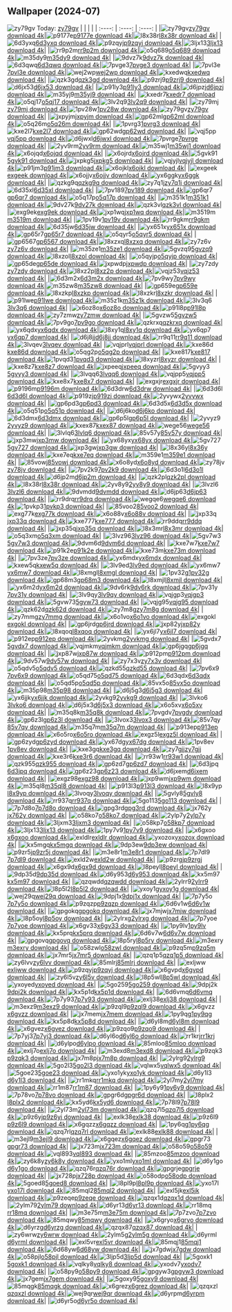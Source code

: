 ## Wallpaper (2024-07)
![zy79gv](https://w.wallhaven.cc/full/zy/wallhaven-zy79gv.jpg) Today: [zy79gv](https://th.wallhaven.cc/small/zy/zy79gv.jpg)
|      |      |      |
| :----: | :----: | :----: |
|![zy79gv](https://th.wallhaven.cc/small/zy/zy79gv.jpg)[zy79gv download 4k](https://wallhaven.cc/w/zy79gv)|![p9177e](https://th.wallhaven.cc/small/p9/p9177e.jpg)[p9177e download 4k](https://wallhaven.cc/w/p9177e)|![l8x38r](https://th.wallhaven.cc/small/l8/l8x38r.jpg)[l8x38r download 4k](https://wallhaven.cc/w/l8x38r)|
|![6d3yxq](https://th.wallhaven.cc/small/6d/6d3yxq.jpg)[6d3yxq download 4k](https://wallhaven.cc/w/6d3yxq)|![p9zqyj](https://th.wallhaven.cc/small/p9/p9zqyj.jpg)[p9zqyj download 4k](https://wallhaven.cc/w/p9zqyj)|![3ljx13](https://th.wallhaven.cc/small/3l/3ljx13.jpg)[3ljx13 download 4k](https://wallhaven.cc/w/3ljx13)|
|![rr9p2m](https://th.wallhaven.cc/small/rr/rr9p2m.jpg)[rr9p2m download 4k](https://wallhaven.cc/w/rr9p2m)|![o5q689](https://th.wallhaven.cc/small/o5/o5q689.jpg)[o5q689 download 4k](https://wallhaven.cc/w/o5q689)|![m35dy9](https://th.wallhaven.cc/small/m3/m35dy9.jpg)[m35dy9 download 4k](https://wallhaven.cc/w/m35dy9)|
|![9dvz7k](https://th.wallhaven.cc/small/9d/9dvz7k.jpg)[9dvz7k download 4k](https://wallhaven.cc/w/9dvz7k)|![6d3qwq](https://th.wallhaven.cc/small/6d/6d3qwq.jpg)[6d3qwq download 4k](https://wallhaven.cc/w/6d3qwq)|![7pvge3](https://th.wallhaven.cc/small/7p/7pvge3.jpg)[7pvge3 download 4k](https://wallhaven.cc/w/7pvge3)|
|![7pvl3e](https://th.wallhaven.cc/small/7p/7pvl3e.jpg)[7pvl3e download 4k](https://wallhaven.cc/w/7pvl3e)|![wej2wp](https://th.wallhaven.cc/small/we/wej2wp.jpg)[wej2wp download 4k](https://wallhaven.cc/w/wej2wp)|![kxedwq](https://th.wallhaven.cc/small/kx/kxedwq.jpg)[kxedwq download 4k](https://wallhaven.cc/w/kxedwq)|
|![qzk3gd](https://th.wallhaven.cc/small/qz/qzk3gd.jpg)[qzk3gd download 4k](https://wallhaven.cc/w/qzk3gd)|![p9zrj9](https://th.wallhaven.cc/small/p9/p9zrj9.jpg)[p9zrj9 download 4k](https://wallhaven.cc/w/p9zrj9)|![d6jx53](https://th.wallhaven.cc/small/d6/d6jx53.jpg)[d6jx53 download 4k](https://wallhaven.cc/w/d6jx53)|
|![p91ly3](https://th.wallhaven.cc/small/p9/p91ly3.jpg)[p91ly3 download 4k](https://wallhaven.cc/w/p91ly3)|![d6jpzj](https://th.wallhaven.cc/small/d6/d6jpzj.jpg)[d6jpzj download 4k](https://wallhaven.cc/w/d6jpzj)|![m35yj9](https://th.wallhaven.cc/small/m3/m35yj9.jpg)[m35yj9 download 4k](https://wallhaven.cc/w/m35yj9)|
|![kxedr7](https://th.wallhaven.cc/small/kx/kxedr7.jpg)[kxedr7 download 4k](https://wallhaven.cc/w/kxedr7)|![o5qj17](https://th.wallhaven.cc/small/o5/o5qj17.jpg)[o5qj17 download 4k](https://wallhaven.cc/w/o5qj17)|![3lv2q9](https://th.wallhaven.cc/small/3l/3lv2q9.jpg)[3lv2q9 download 4k](https://wallhaven.cc/w/3lv2q9)|
|![zy79mj](https://th.wallhaven.cc/small/zy/zy79mj.jpg)[zy79mj download 4k](https://wallhaven.cc/w/zy79mj)|![1pv28w](https://th.wallhaven.cc/small/1p/1pv28w.jpg)[1pv28w download 4k](https://wallhaven.cc/w/1pv28w)|![zy79gv](https://th.wallhaven.cc/small/zy/zy79gv.jpg)[zy79gv download 4k](https://wallhaven.cc/w/zy79gv)|
|![jxpyjm](https://th.wallhaven.cc/small/jx/jxpyjm.jpg)[jxpyjm download 4k](https://wallhaven.cc/w/jxpyjm)|![gp62ml](https://th.wallhaven.cc/small/gp/gp62ml.jpg)[gp62ml download 4k](https://wallhaven.cc/w/gp62ml)|![o5q26m](https://th.wallhaven.cc/small/o5/o5q26m.jpg)[o5q26m download 4k](https://wallhaven.cc/w/o5q26m)|
|![1pvrg3](https://th.wallhaven.cc/small/1p/1pvrg3.jpg)[1pvrg3 download 4k](https://wallhaven.cc/w/1pvrg3)|![kxe2l7](https://th.wallhaven.cc/small/kx/kxe2l7.jpg)[kxe2l7 download 4k](https://wallhaven.cc/w/kxe2l7)|![gp62wd](https://th.wallhaven.cc/small/gp/gp62wd.jpg)[gp62wd download 4k](https://wallhaven.cc/w/gp62wd)|
|![vqj5pp](https://th.wallhaven.cc/small/vq/vqj5pp.jpg)[vqj5pp download 4k](https://wallhaven.cc/w/vqj5pp)|![d6jwxl](https://th.wallhaven.cc/small/d6/d6jwxl.jpg)[d6jwxl download 4k](https://wallhaven.cc/w/d6jwxl)|![7pvrge](https://th.wallhaven.cc/small/7p/7pvrge.jpg)[7pvrge download 4k](https://wallhaven.cc/w/7pvrge)|
|![2yv9rm](https://th.wallhaven.cc/small/2y/2yv9rm.jpg)[2yv9rm download 4k](https://wallhaven.cc/w/2yv9rm)|![m35wj1](https://th.wallhaven.cc/small/m3/m35wj1.jpg)[m35wj1 download 4k](https://wallhaven.cc/w/m35wj1)|![x6ojqd](https://th.wallhaven.cc/small/x6/x6ojqd.jpg)[x6ojqd download 4k](https://wallhaven.cc/w/x6ojqd)|
|![x6ojrd](https://th.wallhaven.cc/small/x6/x6ojrd.jpg)[x6ojrd download 4k](https://wallhaven.cc/w/x6ojrd)|![5gvk91](https://th.wallhaven.cc/small/5g/5gvk91.jpg)[5gvk91 download 4k](https://wallhaven.cc/w/5gvk91)|![jxpkg5](https://th.wallhaven.cc/small/jx/jxpkg5.jpg)[jxpkg5 download 4k](https://wallhaven.cc/w/jxpkg5)|
|![vqjyjl](https://th.wallhaven.cc/small/vq/vqjyjl.jpg)[vqjyjl download 4k](https://wallhaven.cc/w/vqjyjl)|![p91jm3](https://th.wallhaven.cc/small/p9/p91jm3.jpg)[p91jm3 download 4k](https://wallhaven.cc/w/p91jm3)|![x6ojkl](https://th.wallhaven.cc/small/x6/x6ojkl.jpg)[x6ojkl download 4k](https://wallhaven.cc/w/x6ojkl)|
|![exgeek](https://th.wallhaven.cc/small/ex/exgeek.jpg)[exgeek download 4k](https://wallhaven.cc/w/exgeek)|![x6ojjv](https://th.wallhaven.cc/small/x6/x6ojjv.jpg)[x6ojjv download 4k](https://wallhaven.cc/w/x6ojjv)|![yx6ggk](https://th.wallhaven.cc/small/yx/yx6ggk.jpg)[yx6ggk download 4k](https://wallhaven.cc/w/yx6ggk)|
|![qzkg9q](https://th.wallhaven.cc/small/qz/qzkg9q.jpg)[qzkg9q download 4k](https://wallhaven.cc/w/qzkg9q)|![zy7q1j](https://th.wallhaven.cc/small/zy/zy7q1j.jpg)[zy7q1j download 4k](https://wallhaven.cc/w/zy7q1j)|![6d35xl](https://th.wallhaven.cc/small/6d/6d35xl.jpg)[6d35xl download 4k](https://wallhaven.cc/w/6d35xl)|
|![7pv189](https://th.wallhaven.cc/small/7p/7pv189.jpg)[7pv189 download 4k](https://wallhaven.cc/w/7pv189)|![gp6qr7](https://th.wallhaven.cc/small/gp/gp6qr7.jpg)[gp6qr7 download 4k](https://wallhaven.cc/w/gp6qr7)|![o5q17p](https://th.wallhaven.cc/small/o5/o5q17p.jpg)[o5q17p download 4k](https://wallhaven.cc/w/o5q17p)|
|![m351k1](https://th.wallhaven.cc/small/m3/m351k1.jpg)[m351k1 download 4k](https://wallhaven.cc/w/m351k1)|![9dv27k](https://th.wallhaven.cc/small/9d/9dv27k.jpg)[9dv27k download 4k](https://wallhaven.cc/w/9dv27k)|![qzk3vl](https://th.wallhaven.cc/small/qz/qzk3vl.jpg)[qzk3vl download 4k](https://wallhaven.cc/w/qzk3vl)|
|![exg9ek](https://th.wallhaven.cc/small/ex/exg9ek.jpg)[exg9ek download 4k](https://wallhaven.cc/w/exg9ek)|![jxp1wq](https://th.wallhaven.cc/small/jx/jxp1wq.jpg)[jxp1wq download 4k](https://wallhaven.cc/w/jxp1wq)|![m3519m](https://th.wallhaven.cc/small/m3/m3519m.jpg)[m3519m download 4k](https://wallhaven.cc/w/m3519m)|
|![1pv19v](https://th.wallhaven.cc/small/1p/1pv19v.jpg)[1pv19v download 4k](https://wallhaven.cc/w/1pv19v)|![rr9gkm](https://th.wallhaven.cc/small/rr/rr9gkm.jpg)[rr9gkm download 4k](https://wallhaven.cc/w/rr9gkm)|![6d35jw](https://th.wallhaven.cc/small/6d/6d35jw.jpg)[6d35jw download 4k](https://wallhaven.cc/w/6d35jw)|
|![yx651x](https://th.wallhaven.cc/small/yx/yx651x.jpg)[yx651x download 4k](https://wallhaven.cc/w/yx651x)|![gp65r7](https://th.wallhaven.cc/small/gp/gp65r7.jpg)[gp65r7 download 4k](https://wallhaven.cc/w/gp65r7)|![o5qyr5](https://th.wallhaven.cc/small/o5/o5qyr5.jpg)[o5qyr5 download 4k](https://wallhaven.cc/w/o5qyr5)|
|![gp6567](https://th.wallhaven.cc/small/gp/gp6567.jpg)[gp6567 download 4k](https://wallhaven.cc/w/gp6567)|![l8xzxq](https://th.wallhaven.cc/small/l8/l8xzxq.jpg)[l8xzxq download 4k](https://wallhaven.cc/w/l8xzxq)|![zy7z6v](https://th.wallhaven.cc/small/zy/zy7z6v.jpg)[zy7z6v download 4k](https://wallhaven.cc/w/zy7z6v)|
|![m35ze1](https://th.wallhaven.cc/small/m3/m35ze1.jpg)[m35ze1 download 4k](https://wallhaven.cc/w/m35ze1)|![5gvzq9](https://th.wallhaven.cc/small/5g/5gvzq9.jpg)[5gvzq9 download 4k](https://wallhaven.cc/w/5gvzq9)|![l8xzol](https://th.wallhaven.cc/small/l8/l8xzol.jpg)[l8xzol download 4k](https://wallhaven.cc/w/l8xzol)|
|![o5qyjp](https://th.wallhaven.cc/small/o5/o5qyjp.jpg)[o5qyjp download 4k](https://wallhaven.cc/w/o5qyjp)|![gp65de](https://th.wallhaven.cc/small/gp/gp65de.jpg)[gp65de download 4k](https://wallhaven.cc/w/gp65de)|![jxpwdp](https://th.wallhaven.cc/small/jx/jxpwdp.jpg)[jxpwdp download 4k](https://wallhaven.cc/w/jxpwdp)|
|![zy7zdy](https://th.wallhaven.cc/small/zy/zy7zdy.jpg)[zy7zdy download 4k](https://wallhaven.cc/w/zy7zdy)|![l8xz2p](https://th.wallhaven.cc/small/l8/l8xz2p.jpg)[l8xz2p download 4k](https://wallhaven.cc/w/l8xz2p)|![vqjz53](https://th.wallhaven.cc/small/vq/vqjz53.jpg)[vqjz53 download 4k](https://wallhaven.cc/w/vqjz53)|
|![6d3m2x](https://th.wallhaven.cc/small/6d/6d3m2x.jpg)[6d3m2x download 4k](https://wallhaven.cc/w/6d3m2x)|![7pv9wy](https://th.wallhaven.cc/small/7p/7pv9wy.jpg)[7pv9wy download 4k](https://wallhaven.cc/w/7pv9wy)|![m35zw8](https://th.wallhaven.cc/small/m3/m35zw8.jpg)[m35zw8 download 4k](https://wallhaven.cc/w/m35zw8)|
|![gp659e](https://th.wallhaven.cc/small/gp/gp659e.jpg)[gp659e download 4k](https://wallhaven.cc/w/gp659e)|![l8xzkp](https://th.wallhaven.cc/small/l8/l8xzkp.jpg)[l8xzkp download 4k](https://wallhaven.cc/w/l8xzkp)|![l8xzkr](https://th.wallhaven.cc/small/l8/l8xzkr.jpg)[l8xzkr download 4k](https://wallhaven.cc/w/l8xzkr)|
|![p91lwe](https://th.wallhaven.cc/small/p9/p91lwe.jpg)[p91lwe download 4k](https://wallhaven.cc/w/p91lwe)|![m35z1k](https://th.wallhaven.cc/small/m3/m35z1k.jpg)[m35z1k download 4k](https://wallhaven.cc/w/m35z1k)|![3lv3q6](https://th.wallhaven.cc/small/3l/3lv3q6.jpg)[3lv3q6 download 4k](https://wallhaven.cc/w/3lv3q6)|
|![x6oz8o](https://th.wallhaven.cc/small/x6/x6oz8o.jpg)[x6oz8o download 4k](https://wallhaven.cc/w/x6oz8o)|![p91l8p](https://th.wallhaven.cc/small/p9/p91l8p.jpg)[p91l8p download 4k](https://wallhaven.cc/w/p91l8p)|![zy7zmw](https://th.wallhaven.cc/small/zy/zy7zmw.jpg)[zy7zmw download 4k](https://wallhaven.cc/w/zy7zmw)|
|![5gvzw5](https://th.wallhaven.cc/small/5g/5gvzw5.jpg)[5gvzw5 download 4k](https://wallhaven.cc/w/5gvzw5)|![7pv9go](https://th.wallhaven.cc/small/7p/7pv9go.jpg)[7pv9go download 4k](https://wallhaven.cc/w/7pv9go)|![qzkrxq](https://th.wallhaven.cc/small/qz/qzkrxq.jpg)[qzkrxq download 4k](https://wallhaven.cc/w/qzkrxq)|
|![yx6qdx](https://th.wallhaven.cc/small/yx/yx6qdx.jpg)[yx6qdx download 4k](https://wallhaven.cc/w/yx6qdx)|![l8xy1q](https://th.wallhaven.cc/small/l8/l8xy1q.jpg)[l8xy1q download 4k](https://wallhaven.cc/w/l8xy1q)|![yx6qp7](https://th.wallhaven.cc/small/yx/yx6qp7.jpg)[yx6qp7 download 4k](https://wallhaven.cc/w/yx6qp7)|
|![d6j8jj](https://th.wallhaven.cc/small/d6/d6j8jj.jpg)[d6j8jj download 4k](https://wallhaven.cc/w/d6j8jj)|![rr9q11](https://th.wallhaven.cc/small/rr/rr9q11.jpg)[rr9q11 download 4k](https://wallhaven.cc/w/rr9q11)|![3lvqev](https://th.wallhaven.cc/small/3l/3lvqev.jpg)[3lvqev download 4k](https://wallhaven.cc/w/3lvqev)|
|![vqjprl](https://th.wallhaven.cc/small/vq/vqjprl.jpg)[vqjprl download 4k](https://wallhaven.cc/w/vqjprl)|![kxe86d](https://th.wallhaven.cc/small/kx/kxe86d.jpg)[kxe86d download 4k](https://wallhaven.cc/w/kxe86d)|![o5qg2p](https://th.wallhaven.cc/small/o5/o5qg2p.jpg)[o5qg2p download 4k](https://wallhaven.cc/w/o5qg2p)|
|![kxe817](https://th.wallhaven.cc/small/kx/kxe817.jpg)[kxe817 download 4k](https://wallhaven.cc/w/kxe817)|![1pvqd3](https://th.wallhaven.cc/small/1p/1pvqd3.jpg)[1pvqd3 download 4k](https://wallhaven.cc/w/1pvqd3)|![l8xyzr](https://th.wallhaven.cc/small/l8/l8xyzr.jpg)[l8xyzr download 4k](https://wallhaven.cc/w/l8xyzr)|
|![kxe8z7](https://th.wallhaven.cc/small/kx/kxe8z7.jpg)[kxe8z7 download 4k](https://wallhaven.cc/w/kxe8z7)|![jxpeeq](https://th.wallhaven.cc/small/jx/jxpeeq.jpg)[jxpeeq download 4k](https://wallhaven.cc/w/jxpeeq)|![5gvyy3](https://th.wallhaven.cc/small/5g/5gvyy3.jpg)[5gvyy3 download 4k](https://wallhaven.cc/w/5gvyy3)|
|![3lvqq6](https://th.wallhaven.cc/small/3l/3lvqq6.jpg)[3lvqq6 download 4k](https://wallhaven.cc/w/3lvqq6)|![vqjpp5](https://th.wallhaven.cc/small/vq/vqjpp5.jpg)[vqjpp5 download 4k](https://wallhaven.cc/w/vqjpp5)|![kxe8x7](https://th.wallhaven.cc/small/kx/kxe8x7.jpg)[kxe8x7 download 4k](https://wallhaven.cc/w/kxe8x7)|
|![exgxjr](https://th.wallhaven.cc/small/ex/exgxjr.jpg)[exgxjr download 4k](https://wallhaven.cc/w/exgxjr)|![p9196m](https://th.wallhaven.cc/small/p9/p9196m.jpg)[p9196m download 4k](https://wallhaven.cc/w/p9196m)|![6d3drw](https://th.wallhaven.cc/small/6d/6d3drw.jpg)[6d3drw download 4k](https://wallhaven.cc/w/6d3drw)|
|![6d3d6l](https://th.wallhaven.cc/small/6d/6d3d6l.jpg)[6d3d6l download 4k](https://wallhaven.cc/w/6d3d6l)|![p919zj](https://th.wallhaven.cc/small/p9/p919zj.jpg)[p919zj download 4k](https://wallhaven.cc/w/p919zj)|![2yvywx](https://th.wallhaven.cc/small/2y/2yvywx.jpg)[2yvywx download 4k](https://wallhaven.cc/w/2yvywx)|
|![gp6pd3](https://th.wallhaven.cc/small/gp/gp6pd3.jpg)[gp6pd3 download 4k](https://wallhaven.cc/w/gp6pd3)|![6d3d5x](https://th.wallhaven.cc/small/6d/6d3d5x.jpg)[6d3d5x download 4k](https://wallhaven.cc/w/6d3d5x)|![o5q51p](https://th.wallhaven.cc/small/o5/o5q51p.jpg)[o5q51p download 4k](https://wallhaven.cc/w/o5q51p)|
|![d6j6ko](https://th.wallhaven.cc/small/d6/d6j6ko.jpg)[d6j6ko download 4k](https://wallhaven.cc/w/d6j6ko)|![6d3dmx](https://th.wallhaven.cc/small/6d/6d3dmx.jpg)[6d3dmx download 4k](https://wallhaven.cc/w/6d3dmx)|![gp6p5l](https://th.wallhaven.cc/small/gp/gp6p5l.jpg)[gp6p5l download 4k](https://wallhaven.cc/w/gp6p5l)|
|![2yvyz9](https://th.wallhaven.cc/small/2y/2yvyz9.jpg)[2yvyz9 download 4k](https://wallhaven.cc/w/2yvyz9)|![kxex87](https://th.wallhaven.cc/small/kx/kxex87.jpg)[kxex87 download 4k](https://wallhaven.cc/w/kxex87)|![wege56](https://th.wallhaven.cc/small/we/wege56.jpg)[wege56 download 4k](https://wallhaven.cc/w/wege56)|
|![3lvlq6](https://th.wallhaven.cc/small/3l/3lvlq6.jpg)[3lvlq6 download 4k](https://wallhaven.cc/w/3lvlq6)|![85v57y](https://th.wallhaven.cc/small/85/85v57y.jpg)[85v57y download 4k](https://wallhaven.cc/w/85v57y)|![jxp3mw](https://th.wallhaven.cc/small/jx/jxp3mw.jpg)[jxp3mw download 4k](https://wallhaven.cc/w/jxp3mw)|
|![yx68yx](https://th.wallhaven.cc/small/yx/yx68yx.jpg)[yx68yx download 4k](https://wallhaven.cc/w/yx68yx)|![5gv727](https://th.wallhaven.cc/small/5g/5gv727.jpg)[5gv727 download 4k](https://wallhaven.cc/w/5gv727)|![jxp3gw](https://th.wallhaven.cc/small/jx/jxp3gw.jpg)[jxp3gw download 4k](https://wallhaven.cc/w/jxp3gw)|
|![l8x36y](https://th.wallhaven.cc/small/l8/l8x36y.jpg)[l8x36y download 4k](https://wallhaven.cc/w/l8x36y)|![kxe7eq](https://th.wallhaven.cc/small/kx/kxe7eq.jpg)[kxe7eq download 4k](https://wallhaven.cc/w/kxe7eq)|![m359e1](https://th.wallhaven.cc/small/m3/m359e1.jpg)[m359e1 download 4k](https://wallhaven.cc/w/m359e1)|
|![85vowj](https://th.wallhaven.cc/small/85/85vowj.jpg)[85vowj download 4k](https://wallhaven.cc/w/85vowj)|![x6o8yd](https://th.wallhaven.cc/small/x6/x6o8yd.jpg)[x6o8yd download 4k](https://wallhaven.cc/w/x6o8yd)|![zy78jv](https://th.wallhaven.cc/small/zy/zy78jv.jpg)[zy78jv download 4k](https://wallhaven.cc/w/zy78jv)|
|![7pv2k9](https://th.wallhaven.cc/small/7p/7pv2k9.jpg)[7pv2k9 download 4k](https://wallhaven.cc/w/7pv2k9)|![6d3o1l](https://th.wallhaven.cc/small/6d/6d3o1l.jpg)[6d3o1l download 4k](https://wallhaven.cc/w/6d3o1l)|![d6jp2m](https://th.wallhaven.cc/small/d6/d6jp2m.jpg)[d6jp2m download 4k](https://wallhaven.cc/w/d6jp2m)|
|![qzk2pl](https://th.wallhaven.cc/small/qz/qzk2pl.jpg)[qzk2pl download 4k](https://wallhaven.cc/w/qzk2pl)|![l8x38r](https://th.wallhaven.cc/small/l8/l8x38r.jpg)[l8x38r download 4k](https://wallhaven.cc/w/l8x38r)|![2yv8y9](https://th.wallhaven.cc/small/2y/2yv8y9.jpg)[2yv8y9 download 4k](https://wallhaven.cc/w/2yv8y9)|
|![3lvzl6](https://th.wallhaven.cc/small/3l/3lvzl6.jpg)[3lvzl6 download 4k](https://wallhaven.cc/w/3lvzl6)|![9dvmdd](https://th.wallhaven.cc/small/9d/9dvmdd.jpg)[9dvmdd download 4k](https://wallhaven.cc/w/9dvmdd)|![d6jp63](https://th.wallhaven.cc/small/d6/d6jp63.jpg)[d6jp63 download 4k](https://wallhaven.cc/w/d6jp63)|
|![rr9drq](https://th.wallhaven.cc/small/rr/rr9drq.jpg)[rr9drq download 4k](https://wallhaven.cc/w/rr9drq)|![wegqe6](https://th.wallhaven.cc/small/we/wegqe6.jpg)[wegqe6 download 4k](https://wallhaven.cc/w/wegqe6)|![1pvkp3](https://th.wallhaven.cc/small/1p/1pvkp3.jpg)[1pvkp3 download 4k](https://wallhaven.cc/w/1pvkp3)|
|![85voo2](https://th.wallhaven.cc/small/85/85voo2.jpg)[85voo2 download 4k](https://wallhaven.cc/w/85voo2)|![exg77k](https://th.wallhaven.cc/small/ex/exg77k.jpg)[exg77k download 4k](https://wallhaven.cc/w/exg77k)|![x6o88v](https://th.wallhaven.cc/small/x6/x6o88v.jpg)[x6o88v download 4k](https://wallhaven.cc/w/x6o88v)|
|![jxp33q](https://th.wallhaven.cc/small/jx/jxp33q.jpg)[jxp33q download 4k](https://wallhaven.cc/w/jxp33q)|![kxe777](https://th.wallhaven.cc/small/kx/kxe777.jpg)[kxe777 download 4k](https://wallhaven.cc/w/kxe777)|![rr9ddq](https://th.wallhaven.cc/small/rr/rr9ddq.jpg)[rr9ddq download 4k](https://wallhaven.cc/w/rr9ddq)|
|![jxp35q](https://th.wallhaven.cc/small/jx/jxp35q.jpg)[jxp35q download 4k](https://wallhaven.cc/w/jxp35q)|![l8x3mr](https://th.wallhaven.cc/small/l8/l8x3mr.jpg)[l8x3mr download 4k](https://wallhaven.cc/w/l8x3mr)|![o5q3xm](https://th.wallhaven.cc/small/o5/o5q3xm.jpg)[o5q3xm download 4k](https://wallhaven.cc/w/o5q3xm)|
|![3lvz96](https://th.wallhaven.cc/small/3l/3lvz96.jpg)[3lvz96 download 4k](https://wallhaven.cc/w/3lvz96)|![5gv7w3](https://th.wallhaven.cc/small/5g/5gv7w3.jpg)[5gv7w3 download 4k](https://wallhaven.cc/w/5gv7w3)|![9dvm6d](https://th.wallhaven.cc/small/9d/9dvm6d.jpg)[9dvm6d download 4k](https://wallhaven.cc/w/9dvm6d)|
|![kxe7w7](https://th.wallhaven.cc/small/kx/kxe7w7.jpg)[kxe7w7 download 4k](https://wallhaven.cc/w/kxe7w7)|![p91k2e](https://th.wallhaven.cc/small/p9/p91k2e.jpg)[p91k2e download 4k](https://wallhaven.cc/w/p91k2e)|![kxe73m](https://th.wallhaven.cc/small/kx/kxe73m.jpg)[kxe73m download 4k](https://wallhaven.cc/w/kxe73m)|
|![7pv3ze](https://th.wallhaven.cc/small/7p/7pv3ze.jpg)[7pv3ze download 4k](https://wallhaven.cc/w/7pv3ze)|![yx6mdx](https://th.wallhaven.cc/small/yx/yx6mdx.jpg)[yx6mdx download 4k](https://wallhaven.cc/w/yx6mdx)|![kxew5q](https://th.wallhaven.cc/small/kx/kxew5q.jpg)[kxew5q download 4k](https://wallhaven.cc/w/kxew5q)|
|![3lv9ed](https://th.wallhaven.cc/small/3l/3lv9ed.jpg)[3lv9ed download 4k](https://wallhaven.cc/w/3lv9ed)|![yx6mw7](https://th.wallhaven.cc/small/yx/yx6mw7.jpg)[yx6mw7 download 4k](https://wallhaven.cc/w/yx6mw7)|![l8xmgl](https://th.wallhaven.cc/small/l8/l8xmgl.jpg)[l8xmgl download 4k](https://wallhaven.cc/w/l8xmgl)|
|![1pv32g](https://th.wallhaven.cc/small/1p/1pv32g.jpg)[1pv32g download 4k](https://wallhaven.cc/w/1pv32g)|![gp68m3](https://th.wallhaven.cc/small/gp/gp68m3.jpg)[gp68m3 download 4k](https://wallhaven.cc/w/gp68m3)|![l8xmjl](https://th.wallhaven.cc/small/l8/l8xmjl.jpg)[l8xmjl download 4k](https://wallhaven.cc/w/l8xmjl)|
|![yx6m2d](https://th.wallhaven.cc/small/yx/yx6m2d.jpg)[yx6m2d download 4k](https://wallhaven.cc/w/yx6m2d)|![9dv6rk](https://th.wallhaven.cc/small/9d/9dv6rk.jpg)[9dv6rk download 4k](https://wallhaven.cc/w/9dv6rk)|![7pv31y](https://th.wallhaven.cc/small/7p/7pv31y.jpg)[7pv31y download 4k](https://wallhaven.cc/w/7pv31y)|
|![3lv9qy](https://th.wallhaven.cc/small/3l/3lv9qy.jpg)[3lv9qy download 4k](https://wallhaven.cc/w/3lv9qy)|![vqjgp3](https://th.wallhaven.cc/small/vq/vqjgp3.jpg)[vqjgp3 download 4k](https://wallhaven.cc/w/vqjgp3)|![5gvw73](https://th.wallhaven.cc/small/5g/5gvw73.jpg)[5gvw73 download 4k](https://wallhaven.cc/w/5gvw73)|
|![vqjg95](https://th.wallhaven.cc/small/vq/vqjg95.jpg)[vqjg95 download 4k](https://wallhaven.cc/w/vqjg95)|![qzk62d](https://th.wallhaven.cc/small/qz/qzk62d.jpg)[qzk62d download 4k](https://wallhaven.cc/w/qzk62d)|![zy7m8g](https://th.wallhaven.cc/small/zy/zy7m8g.jpg)[zy7m8g download 4k](https://wallhaven.cc/w/zy7m8g)|
|![zy7mmg](https://th.wallhaven.cc/small/zy/zy7mmg.jpg)[zy7mmg download 4k](https://wallhaven.cc/w/zy7mmg)|![x6o1vo](https://th.wallhaven.cc/small/x6/x6o1vo.jpg)[x6o1vo download 4k](https://wallhaven.cc/w/x6o1vo)|![exgokl](https://th.wallhaven.cc/small/ex/exgokl.jpg)[exgokl download 4k](https://wallhaven.cc/w/exgokl)|
|![gp6jrd](https://th.wallhaven.cc/small/gp/gp6jrd.jpg)[gp6jrd download 4k](https://wallhaven.cc/w/gp6jrd)|![jxp82y](https://th.wallhaven.cc/small/jx/jxp82y.jpg)[jxp82y download 4k](https://wallhaven.cc/w/jxp82y)|![l8xqoq](https://th.wallhaven.cc/small/l8/l8xqoq.jpg)[l8xqoq download 4k](https://wallhaven.cc/w/l8xqoq)|
|![yx6jl7](https://th.wallhaven.cc/small/yx/yx6jl7.jpg)[yx6jl7 download 4k](https://wallhaven.cc/w/yx6jl7)|![p912ep](https://th.wallhaven.cc/small/p9/p912ep.jpg)[p912ep download 4k](https://wallhaven.cc/w/p912ep)|![2yvkmg](https://th.wallhaven.cc/small/2y/2yvkmg.jpg)[2yvkmg download 4k](https://wallhaven.cc/w/2yvkmg)|
|![5gvdx7](https://th.wallhaven.cc/small/5g/5gvdx7.jpg)[5gvdx7 download 4k](https://wallhaven.cc/w/5gvdx7)|![vqjmkm](https://th.wallhaven.cc/small/vq/vqjmkm.jpg)[vqjmkm download 4k](https://wallhaven.cc/w/vqjmkm)|![gp6jgq](https://th.wallhaven.cc/small/gp/gp6jgq.jpg)[gp6jgq download 4k](https://wallhaven.cc/w/gp6jgq)|
|![jxp87w](https://th.wallhaven.cc/small/jx/jxp87w.jpg)[jxp87w download 4k](https://wallhaven.cc/w/jxp87w)|![p912pm](https://th.wallhaven.cc/small/p9/p912pm.jpg)[p912pm download 4k](https://wallhaven.cc/w/p912pm)|![9dv57w](https://th.wallhaven.cc/small/9d/9dv57w.jpg)[9dv57w download 4k](https://wallhaven.cc/w/9dv57w)|
|![zy7x3v](https://th.wallhaven.cc/small/zy/zy7x3v.jpg)[zy7x3v download 4k](https://wallhaven.cc/w/zy7x3v)|![o5qdv5](https://th.wallhaven.cc/small/o5/o5qdv5.jpg)[o5qdv5 download 4k](https://wallhaven.cc/w/o5qdv5)|![qzkd55](https://th.wallhaven.cc/small/qz/qzkd55.jpg)[qzkd55 download 4k](https://wallhaven.cc/w/qzkd55)|
|![7pv6x9](https://th.wallhaven.cc/small/7p/7pv6x9.jpg)[7pv6x9 download 4k](https://wallhaven.cc/w/7pv6x9)|![o5qd75](https://th.wallhaven.cc/small/o5/o5qd75.jpg)[o5qd75 download 4k](https://wallhaven.cc/w/o5qd75)|![6d3qdx](https://th.wallhaven.cc/small/6d/6d3qdx.jpg)[6d3qdx download 4k](https://wallhaven.cc/w/6d3qdx)|
|![o5qd5p](https://th.wallhaven.cc/small/o5/o5qd5p.jpg)[o5qd5p download 4k](https://wallhaven.cc/w/o5qd5p)|![85vx5o](https://th.wallhaven.cc/small/85/85vx5o.jpg)[85vx5o download 4k](https://wallhaven.cc/w/85vx5o)|![m35p98](https://th.wallhaven.cc/small/m3/m35p98.jpg)[m35p98 download 4k](https://wallhaven.cc/w/m35p98)|
|![d6j5g3](https://th.wallhaven.cc/small/d6/d6j5g3.jpg)[d6j5g3 download 4k](https://wallhaven.cc/w/d6j5g3)|![yx6jjk](https://th.wallhaven.cc/small/yx/yx6jjk.jpg)[yx6jjk download 4k](https://wallhaven.cc/w/yx6jjk)|![2yvkg9](https://th.wallhaven.cc/small/2y/2yvkg9.jpg)[2yvkg9 download 4k](https://wallhaven.cc/w/2yvkg9)|
|![3lvko6](https://th.wallhaven.cc/small/3l/3lvko6.jpg)[3lvko6 download 4k](https://wallhaven.cc/w/3lvko6)|![d6j5x3](https://th.wallhaven.cc/small/d6/d6j5x3.jpg)[d6j5x3 download 4k](https://wallhaven.cc/w/d6j5x3)|![x6o5xv](https://th.wallhaven.cc/small/x6/x6o5xv.jpg)[x6o5xv download 4k](https://wallhaven.cc/w/x6o5xv)|
|![m35q8k](https://th.wallhaven.cc/small/m3/m35q8k.jpg)[m35q8k download 4k](https://wallhaven.cc/w/m35q8k)|![7pvgdv](https://th.wallhaven.cc/small/7p/7pvgdv.jpg)[7pvgdv download 4k](https://wallhaven.cc/w/7pvgdv)|![gp6z3l](https://th.wallhaven.cc/small/gp/gp6z3l.jpg)[gp6z3l download 4k](https://wallhaven.cc/w/gp6z3l)|
|![3lvox3](https://th.wallhaven.cc/small/3l/3lvox3.jpg)[3lvox3 download 4k](https://wallhaven.cc/w/3lvox3)|![85v7qy](https://th.wallhaven.cc/small/85/85v7qy.jpg)[85v7qy download 4k](https://wallhaven.cc/w/85v7qy)|![m35q7m](https://th.wallhaven.cc/small/m3/m35q7m.jpg)[m35q7m download 4k](https://wallhaven.cc/w/m35q7m)|
|![p913ep](https://th.wallhaven.cc/small/p9/p913ep.jpg)[p913ep download 4k](https://wallhaven.cc/w/p913ep)|![x6o5ro](https://th.wallhaven.cc/small/x6/x6o5ro.jpg)[x6o5ro download 4k](https://wallhaven.cc/w/x6o5ro)|![exgz5l](https://th.wallhaven.cc/small/ex/exgz5l.jpg)[exgz5l download 4k](https://wallhaven.cc/w/exgz5l)|
|![gp6zyd](https://th.wallhaven.cc/small/gp/gp6zyd.jpg)[gp6zyd download 4k](https://wallhaven.cc/w/gp6zyd)|![yx67dg](https://th.wallhaven.cc/small/yx/yx67dg.jpg)[yx67dg download 4k](https://wallhaven.cc/w/yx67dg)|![1pv8ev](https://th.wallhaven.cc/small/1p/1pv8ev.jpg)[1pv8ev download 4k](https://wallhaven.cc/w/1pv8ev)|
|![kxe3gq](https://th.wallhaven.cc/small/kx/kxe3gq.jpg)[kxe3gq download 4k](https://wallhaven.cc/w/kxe3gq)|![zy7gjj](https://th.wallhaven.cc/small/zy/zy7gjj.jpg)[zy7gjj download 4k](https://wallhaven.cc/w/zy7gjj)|![kxe3r6](https://th.wallhaven.cc/small/kx/kxe3r6.jpg)[kxe3r6 download 4k](https://wallhaven.cc/w/kxe3r6)|
|![rr93w1](https://th.wallhaven.cc/small/rr/rr93w1.jpg)[rr93w1 download 4k](https://wallhaven.cc/w/rr93w1)|![qzk955](https://th.wallhaven.cc/small/qz/qzk955.jpg)[qzk955 download 4k](https://wallhaven.cc/w/qzk955)|![gp6zd7](https://th.wallhaven.cc/small/gp/gp6zd7.jpg)[gp6zd7 download 4k](https://wallhaven.cc/w/gp6zd7)|
|![6d3jpq](https://th.wallhaven.cc/small/6d/6d3jpq.jpg)[6d3jpq download 4k](https://wallhaven.cc/w/6d3jpq)|![gp6z23](https://th.wallhaven.cc/small/gp/gp6z23.jpg)[gp6z23 download 4k](https://wallhaven.cc/w/gp6z23)|![d6jxem](https://th.wallhaven.cc/small/d6/d6jxem.jpg)[d6jxem download 4k](https://wallhaven.cc/w/d6jxem)|
|![exgz98](https://th.wallhaven.cc/small/ex/exgz98.jpg)[exgz98 download 4k](https://wallhaven.cc/w/exgz98)|![jxp9wm](https://th.wallhaven.cc/small/jx/jxp9wm.jpg)[jxp9wm download 4k](https://wallhaven.cc/w/jxp9wm)|![m35ql8](https://th.wallhaven.cc/small/m3/m35ql8.jpg)[m35ql8 download 4k](https://wallhaven.cc/w/m35ql8)|
|![p913l3](https://th.wallhaven.cc/small/p9/p913l3.jpg)[p913l3 download 4k](https://wallhaven.cc/w/p913l3)|![l8x9yp](https://th.wallhaven.cc/small/l8/l8x9yp.jpg)[l8x9yp download 4k](https://wallhaven.cc/w/l8x9yp)|![3lvoqy](https://th.wallhaven.cc/small/3l/3lvoqy.jpg)[3lvoqy download 4k](https://wallhaven.cc/w/3lvoqy)|
|![5gvly8](https://th.wallhaven.cc/small/5g/5gvly8.jpg)[5gvly8 download 4k](https://wallhaven.cc/w/5gvly8)|![rr937q](https://th.wallhaven.cc/small/rr/rr937q.jpg)[rr937q download 4k](https://wallhaven.cc/w/rr937q)|![5go113](https://th.wallhaven.cc/small/5g/5go113.jpg)[5go113 download 4k](https://wallhaven.cc/w/5go113)|
|![7p7d8o](https://th.wallhaven.cc/small/7p/7p7d8o.jpg)[7p7d8o download 4k](https://wallhaven.cc/w/7p7d8o)|![gpg3rd](https://th.wallhaven.cc/small/gp/gpg3rd.jpg)[gpg3rd download 4k](https://wallhaven.cc/w/gpg3rd)|![jx762y](https://th.wallhaven.cc/small/jx/jx762y.jpg)[jx762y download 4k](https://wallhaven.cc/w/jx762y)|
|![o58ko7](https://th.wallhaven.cc/small/o5/o58ko7.jpg)[o58ko7 download 4k](https://wallhaven.cc/w/o58ko7)|![2ylp7y](https://th.wallhaven.cc/small/2y/2ylp7y.jpg)[2ylp7y download 4k](https://wallhaven.cc/w/2ylp7y)|![3ljxm3](https://th.wallhaven.cc/small/3l/3ljxm3.jpg)[3ljxm3 download 4k](https://wallhaven.cc/w/3ljxm3)|
|![o58kp7](https://th.wallhaven.cc/small/o5/o58kp7.jpg)[o58kp7 download 4k](https://wallhaven.cc/w/o58kp7)|![3ljx13](https://th.wallhaven.cc/small/3l/3ljx13.jpg)[3ljx13 download 4k](https://wallhaven.cc/w/3ljx13)|![1py7v9](https://th.wallhaven.cc/small/1p/1py7v9.jpg)[1py7v9 download 4k](https://wallhaven.cc/w/1py7v9)|
|![x6gxoo](https://th.wallhaven.cc/small/x6/x6gxoo.jpg)[x6gxoo download 4k](https://wallhaven.cc/w/x6gxoo)|![exldlr](https://th.wallhaven.cc/small/ex/exldlr.jpg)[exldlr download 4k](https://wallhaven.cc/w/exldlr)|![yxozox](https://th.wallhaven.cc/small/yx/yxozox.jpg)[yxozox download 4k](https://wallhaven.cc/w/yxozox)|
|![kx5mgq](https://th.wallhaven.cc/small/kx/kx5mgq.jpg)[kx5mgq download 4k](https://wallhaven.cc/w/kx5mgq)|![9dp3ew](https://th.wallhaven.cc/small/9d/9dp3ew.jpg)[9dp3ew download 4k](https://wallhaven.cc/w/9dp3ew)|![p9zr5j](https://th.wallhaven.cc/small/p9/p9zr5j.jpg)[p9zr5j download 4k](https://wallhaven.cc/w/p9zr5j)|
|![m3e8r1](https://th.wallhaven.cc/small/m3/m3e8r1.jpg)[m3e8r1 download 4k](https://wallhaven.cc/w/m3e8r1)|![7p7dl9](https://th.wallhaven.cc/small/7p/7p7dl9.jpg)[7p7dl9 download 4k](https://wallhaven.cc/w/7p7dl9)|![exld2w](https://th.wallhaven.cc/small/ex/exld2w.jpg)[exld2w download 4k](https://wallhaven.cc/w/exld2w)|
|![p9zrgj](https://th.wallhaven.cc/small/p9/p9zrgj.jpg)[p9zrgj download 4k](https://wallhaven.cc/w/p9zrgj)|![x6gx9d](https://th.wallhaven.cc/small/x6/x6gx9d.jpg)[x6gx9d download 4k](https://wallhaven.cc/w/x6gx9d)|![l8peyl](https://th.wallhaven.cc/small/l8/l8peyl.jpg)[l8peyl download 4k](https://wallhaven.cc/w/l8peyl)|
|![9dp35d](https://th.wallhaven.cc/small/9d/9dp35d.jpg)[9dp35d download 4k](https://wallhaven.cc/w/9dp35d)|![d6y953](https://th.wallhaven.cc/small/d6/d6y953.jpg)[d6y953 download 4k](https://wallhaven.cc/w/d6y953)|![kx5m97](https://th.wallhaven.cc/small/kx/kx5m97.jpg)[kx5m97 download 4k](https://wallhaven.cc/w/kx5m97)|
|![qzqwdd](https://th.wallhaven.cc/small/qz/qzqwdd.jpg)[qzqwdd download 4k](https://wallhaven.cc/w/qzqwdd)|![2ylrr9](https://th.wallhaven.cc/small/2y/2ylrr9.jpg)[2ylrr9 download 4k](https://wallhaven.cc/w/2ylrr9)|![l8p5l2](https://th.wallhaven.cc/small/l8/l8p5l2.jpg)[l8p5l2 download 4k](https://wallhaven.cc/w/l8p5l2)|
|![yxoy1g](https://th.wallhaven.cc/small/yx/yxoy1g.jpg)[yxoy1g download 4k](https://wallhaven.cc/w/yxoy1g)|![wej29q](https://th.wallhaven.cc/small/we/wej29q.jpg)[wej29q download 4k](https://wallhaven.cc/w/wej29q)|![9dpj1x](https://th.wallhaven.cc/small/9d/9dpj1x.jpg)[9dpj1x download 4k](https://wallhaven.cc/w/9dpj1x)|
|![7p7y5o](https://th.wallhaven.cc/small/7p/7p7y5o.jpg)[7p7y5o download 4k](https://wallhaven.cc/w/7p7y5o)|![p9zqzp](https://th.wallhaven.cc/small/p9/p9zqzp.jpg)[p9zqzp download 4k](https://wallhaven.cc/w/p9zqzp)|![6d6v1w](https://th.wallhaven.cc/small/6d/6d6v1w.jpg)[6d6v1w download 4k](https://wallhaven.cc/w/6d6v1w)|
|![gpgokq](https://th.wallhaven.cc/small/gp/gpgokq.jpg)[gpgokq download 4k](https://wallhaven.cc/w/gpgokq)|![jx7mjw](https://th.wallhaven.cc/small/jx/jx7mjw.jpg)[jx7mjw download 4k](https://wallhaven.cc/w/jx7mjw)|![l8p5oy](https://th.wallhaven.cc/small/l8/l8p5oy.jpg)[l8p5oy download 4k](https://wallhaven.cc/w/l8p5oy)|
|![2ylrxg](https://th.wallhaven.cc/small/2y/2ylrxg.jpg)[2ylrxg download 4k](https://wallhaven.cc/w/2ylrxg)|![7p7yoe](https://th.wallhaven.cc/small/7p/7p7yoe.jpg)[7p7yoe download 4k](https://wallhaven.cc/w/7p7yoe)|![x6gv33](https://th.wallhaven.cc/small/x6/x6gv33.jpg)[x6gv33 download 4k](https://wallhaven.cc/w/x6gv33)|
|![1py9lv](https://th.wallhaven.cc/small/1p/1py9lv.jpg)[1py9lv download 4k](https://wallhaven.cc/w/1py9lv)|![kx5prq](https://th.wallhaven.cc/small/kx/kx5prq.jpg)[kx5prq download 4k](https://wallhaven.cc/w/kx5prq)|![6d6v7w](https://th.wallhaven.cc/small/6d/6d6v7w.jpg)[6d6v7w download 4k](https://wallhaven.cc/w/6d6v7w)|
|![gpgovq](https://th.wallhaven.cc/small/gp/gpgovq.jpg)[gpgovq download 4k](https://wallhaven.cc/w/gpgovq)|![l8p5ry](https://th.wallhaven.cc/small/l8/l8p5ry.jpg)[l8p5ry download 4k](https://wallhaven.cc/w/l8p5ry)|![m3exry](https://th.wallhaven.cc/small/m3/m3exry.jpg)[m3exry download 4k](https://wallhaven.cc/w/m3exry)|
|![o58zwl](https://th.wallhaven.cc/small/o5/o58zwl.jpg)[o58zwl download 4k](https://wallhaven.cc/w/o58zwl)|![p9zq5m](https://th.wallhaven.cc/small/p9/p9zq5m.jpg)[p9zq5m download 4k](https://wallhaven.cc/w/p9zq5m)|![jx7mr5](https://th.wallhaven.cc/small/jx/jx7mr5.jpg)[jx7mr5 download 4k](https://wallhaven.cc/w/jx7mr5)|
|![qzq1p5](https://th.wallhaven.cc/small/qz/qzq1p5.jpg)[qzq1p5 download 4k](https://wallhaven.cc/w/qzq1p5)|![zy6lvv](https://th.wallhaven.cc/small/zy/zy6lvv.jpg)[zy6lvv download 4k](https://wallhaven.cc/w/zy6lvv)|![85mlrj](https://th.wallhaven.cc/small/85/85mlrj.jpg)[85mlrj download 4k](https://wallhaven.cc/w/85mlrj)|
|![exljww](https://th.wallhaven.cc/small/ex/exljww.jpg)[exljww download 4k](https://wallhaven.cc/w/exljww)|![p9zqyj](https://th.wallhaven.cc/small/p9/p9zqyj.jpg)[p9zqyj download 4k](https://wallhaven.cc/w/p9zqyj)|![x6gvpd](https://th.wallhaven.cc/small/x6/x6gvpd.jpg)[x6gvpd download 4k](https://wallhaven.cc/w/x6gvpd)|
|![zy6l5v](https://th.wallhaven.cc/small/zy/zy6l5v.jpg)[zy6l5v download 4k](https://wallhaven.cc/w/zy6l5v)|![l8p5wl](https://th.wallhaven.cc/small/l8/l8p5wl.jpg)[l8p5wl download 4k](https://wallhaven.cc/w/l8p5wl)|![yxoyed](https://th.wallhaven.cc/small/yx/yxoyed.jpg)[yxoyed download 4k](https://wallhaven.cc/w/yxoyed)|
|![5go259](https://th.wallhaven.cc/small/5g/5go259.jpg)[5go259 download 4k](https://wallhaven.cc/w/5go259)|![9dpj2k](https://th.wallhaven.cc/small/9d/9dpj2k.jpg)[9dpj2k download 4k](https://wallhaven.cc/w/9dpj2k)|![kx5p1d](https://th.wallhaven.cc/small/kx/kx5p1d.jpg)[kx5p1d download 4k](https://wallhaven.cc/w/kx5p1d)|
|![6d6vmq](https://th.wallhaven.cc/small/6d/6d6vmq.jpg)[6d6vmq download 4k](https://wallhaven.cc/w/6d6vmq)|![7p7y93](https://th.wallhaven.cc/small/7p/7p7y93.jpg)[7p7y93 download 4k](https://wallhaven.cc/w/7p7y93)|![exlj38](https://th.wallhaven.cc/small/ex/exlj38.jpg)[exlj38 download 4k](https://wallhaven.cc/w/exlj38)|
|![m3exz9](https://th.wallhaven.cc/small/m3/m3exz9.jpg)[m3exz9 download 4k](https://wallhaven.cc/w/m3exz9)|![p9zql9](https://th.wallhaven.cc/small/p9/p9zql9.jpg)[p9zql9 download 4k](https://wallhaven.cc/w/p9zql9)|![x6gvzz](https://th.wallhaven.cc/small/x6/x6gvzz.jpg)[x6gvzz download 4k](https://wallhaven.cc/w/x6gvzz)|
|![jx7mem](https://th.wallhaven.cc/small/jx/jx7mem.jpg)[jx7mem download 4k](https://wallhaven.cc/w/jx7mem)|![1py9qg](https://th.wallhaven.cc/small/1p/1py9qg.jpg)[1py9qg download 4k](https://wallhaven.cc/w/1py9qg)|![kx5p8d](https://th.wallhaven.cc/small/kx/kx5p8d.jpg)[kx5p8d download 4k](https://wallhaven.cc/w/kx5p8d)|
|![d6yl8m](https://th.wallhaven.cc/small/d6/d6yl8m.jpg)[d6yl8m download 4k](https://wallhaven.cc/w/d6yl8m)|![x6gvez](https://th.wallhaven.cc/small/x6/x6gvez.jpg)[x6gvez download 4k](https://wallhaven.cc/w/x6gvez)|![p9zqo9](https://th.wallhaven.cc/small/p9/p9zqo9.jpg)[p9zqo9 download 4k](https://wallhaven.cc/w/p9zqo9)|
|![7p7yj3](https://th.wallhaven.cc/small/7p/7p7yj3.jpg)[7p7yj3 download 4k](https://wallhaven.cc/w/7p7yj3)|![d6yl6o](https://th.wallhaven.cc/small/d6/d6yl6o.jpg)[d6yl6o download 4k](https://wallhaven.cc/w/d6yl6o)|![rr1krj](https://th.wallhaven.cc/small/rr/rr1krj.jpg)[rr1krj download 4k](https://wallhaven.cc/w/rr1krj)|
|![d6ylpo](https://th.wallhaven.cc/small/d6/d6ylpo.jpg)[d6ylpo download 4k](https://wallhaven.cc/w/d6ylpo)|![85mloo](https://th.wallhaven.cc/small/85/85mloo.jpg)[85mloo download 4k](https://wallhaven.cc/w/85mloo)|![exlj7o](https://th.wallhaven.cc/small/ex/exlj7o.jpg)[exlj7o download 4k](https://wallhaven.cc/w/exlj7o)|
|![m3exd8](https://th.wallhaven.cc/small/m3/m3exd8.jpg)[m3exd8 download 4k](https://wallhaven.cc/w/m3exd8)|![p9zqk3](https://th.wallhaven.cc/small/p9/p9zqk3.jpg)[p9zqk3 download 4k](https://wallhaven.cc/w/p9zqk3)|![jx7m8p](https://th.wallhaven.cc/small/jx/jx7m8p.jpg)[jx7m8p download 4k](https://wallhaven.cc/w/jx7m8p)|
|![2ylrg9](https://th.wallhaven.cc/small/2y/2ylrg9.jpg)[2ylrg9 download 4k](https://wallhaven.cc/w/2ylrg9)|![5go2l3](https://th.wallhaven.cc/small/5g/5go2l3.jpg)[5go2l3 download 4k](https://wallhaven.cc/w/5go2l3)|![vqlwx5](https://th.wallhaven.cc/small/vq/vqlwx5.jpg)[vqlwx5 download 4k](https://wallhaven.cc/w/vqlwx5)|
|![5goe23](https://th.wallhaven.cc/small/5g/5goe23.jpg)[5goe23 download 4k](https://wallhaven.cc/w/5goe23)|![yxo1yk](https://th.wallhaven.cc/small/yx/yxo1yk.jpg)[yxo1yk download 4k](https://wallhaven.cc/w/yxo1yk)|![d6y1l3](https://th.wallhaven.cc/small/d6/d6y1l3.jpg)[d6y1l3 download 4k](https://wallhaven.cc/w/d6y1l3)|
|![rr1mkq](https://th.wallhaven.cc/small/rr/rr1mkq.jpg)[rr1mkq download 4k](https://wallhaven.cc/w/rr1mkq)|![2yl7my](https://th.wallhaven.cc/small/2y/2yl7my.jpg)[2yl7my download 4k](https://wallhaven.cc/w/2yl7my)|![rr1m87](https://th.wallhaven.cc/small/rr/rr1m87.jpg)[rr1m87 download 4k](https://wallhaven.cc/w/rr1m87)|
|![1py6y9](https://th.wallhaven.cc/small/1p/1py6y9.jpg)[1py6y9 download 4k](https://wallhaven.cc/w/1py6y9)|![7p78vo](https://th.wallhaven.cc/small/7p/7p78vo.jpg)[7p78vo download 4k](https://wallhaven.cc/w/7p78vo)|![gpgr6d](https://th.wallhaven.cc/small/gp/gpgr6d.jpg)[gpgr6d download 4k](https://wallhaven.cc/w/gpgr6d)|
|![l8plx2](https://th.wallhaven.cc/small/l8/l8plx2.jpg)[l8plx2 download 4k](https://wallhaven.cc/w/l8plx2)|![kx5yd6](https://th.wallhaven.cc/small/kx/kx5yd6.jpg)[kx5yd6 download 4k](https://wallhaven.cc/w/kx5yd6)|![7p78l9](https://th.wallhaven.cc/small/7p/7p78l9.jpg)[7p78l9 download 4k](https://wallhaven.cc/w/7p78l9)|
|![2yl73m](https://th.wallhaven.cc/small/2y/2yl73m.jpg)[2yl73m download 4k](https://wallhaven.cc/w/2yl73m)|![qzq7l5](https://th.wallhaven.cc/small/qz/qzq7l5.jpg)[qzq7l5 download 4k](https://wallhaven.cc/w/qzq7l5)|![p9z6yj](https://th.wallhaven.cc/small/p9/p9z6yj.jpg)[p9z6yj download 4k](https://wallhaven.cc/w/p9z6yj)|
|![exlk38](https://th.wallhaven.cc/small/ex/exlk38.jpg)[exlk38 download 4k](https://wallhaven.cc/w/exlk38)|![p9z6l9](https://th.wallhaven.cc/small/p9/p9z6l9.jpg)[p9z6l9 download 4k](https://wallhaven.cc/w/p9z6l9)|![x6gqzz](https://th.wallhaven.cc/small/x6/x6gqzz.jpg)[x6gqzz download 4k](https://wallhaven.cc/w/x6gqzz)|
|![1py6qg](https://th.wallhaven.cc/small/1p/1py6qg.jpg)[1py6qg download 4k](https://wallhaven.cc/w/1py6qg)|![qzq7rl](https://th.wallhaven.cc/small/qz/qzq7rl.jpg)[qzq7rl download 4k](https://wallhaven.cc/w/qzq7rl)|![exlk88](https://th.wallhaven.cc/small/ex/exlk88.jpg)[exlk88 download 4k](https://wallhaven.cc/w/exlk88)|
|![m3ejl9](https://th.wallhaven.cc/small/m3/m3ejl9.jpg)[m3ejl9 download 4k](https://wallhaven.cc/w/m3ejl9)|![x6gqez](https://th.wallhaven.cc/small/x6/x6gqez.jpg)[x6gqez download 4k](https://wallhaven.cc/w/x6gqez)|![gpgr73](https://th.wallhaven.cc/small/gp/gpgr73.jpg)[gpgr73 download 4k](https://wallhaven.cc/w/gpgr73)|
|![jx723m](https://th.wallhaven.cc/small/jx/jx723m.jpg)[jx723m download 4k](https://wallhaven.cc/w/jx723m)|![o58o59](https://th.wallhaven.cc/small/o5/o58o59.jpg)[o58o59 download 4k](https://wallhaven.cc/w/o58o59)|![vql893](https://th.wallhaven.cc/small/vq/vql893.jpg)[vql893 download 4k](https://wallhaven.cc/w/vql893)|
|![85mzoo](https://th.wallhaven.cc/small/85/85mzoo.jpg)[85mzoo download 4k](https://wallhaven.cc/w/85mzoo)|![zy6k8y](https://th.wallhaven.cc/small/zy/zy6k8y.jpg)[zy6k8y download 4k](https://wallhaven.cc/w/zy6k8y)|![yxo1ml](https://th.wallhaven.cc/small/yx/yxo1ml.jpg)[yxo1ml download 4k](https://wallhaven.cc/w/yxo1ml)|
|![d6y1go](https://th.wallhaven.cc/small/d6/d6y1go.jpg)[d6y1go download 4k](https://wallhaven.cc/w/d6y1go)|![qzq76r](https://th.wallhaven.cc/small/qz/qzq76r.jpg)[qzq76r download 4k](https://wallhaven.cc/w/qzq76r)|![gpgrje](https://th.wallhaven.cc/small/gp/gpgrje.jpg)[gpgrje download 4k](https://wallhaven.cc/w/gpgrje)|
|![jx728p](https://th.wallhaven.cc/small/jx/jx728p.jpg)[jx728p download 4k](https://wallhaven.cc/w/jx728p)|![o58odp](https://th.wallhaven.cc/small/o5/o58odp.jpg)[o58odp download 4k](https://wallhaven.cc/w/o58odp)|![5goed8](https://th.wallhaven.cc/small/5g/5goed8.jpg)[5goed8 download 4k](https://wallhaven.cc/w/5goed8)|
|![l8pl9p](https://th.wallhaven.cc/small/l8/l8pl9p.jpg)[l8pl9p download 4k](https://wallhaven.cc/w/l8pl9p)|![yxo17l](https://th.wallhaven.cc/small/yx/yxo17l.jpg)[yxo17l download 4k](https://wallhaven.cc/w/yxo17l)|![85mql2](https://th.wallhaven.cc/small/85/85mql2.jpg)[85mql2 download 4k](https://wallhaven.cc/w/85mql2)|
|![exl5jk](https://th.wallhaven.cc/small/ex/exl5jk.jpg)[exl5jk download 4k](https://wallhaven.cc/w/exl5jk)|![p9zeqe](https://th.wallhaven.cc/small/p9/p9zeqe.jpg)[p9zeqe download 4k](https://wallhaven.cc/w/p9zeqe)|![qzqx1d](https://th.wallhaven.cc/small/qz/qzqx1d.jpg)[qzqx1d download 4k](https://wallhaven.cc/w/qzqx1d)|
|![2ylm79](https://th.wallhaven.cc/small/2y/2ylm79.jpg)[2ylm79 download 4k](https://wallhaven.cc/w/2ylm79)|![d6yr13](https://th.wallhaven.cc/small/d6/d6yr13.jpg)[d6yr13 download 4k](https://wallhaven.cc/w/d6yr13)|![rr18mq](https://th.wallhaven.cc/small/rr/rr18mq.jpg)[rr18mq download 4k](https://wallhaven.cc/w/rr18mq)|
|![m3e75m](https://th.wallhaven.cc/small/m3/m3e75m.jpg)[m3e75m download 4k](https://wallhaven.cc/w/m3e75m)|![7p7zvo](https://th.wallhaven.cc/small/7p/7p7zvo.jpg)[7p7zvo download 4k](https://wallhaven.cc/w/7p7zvo)|![85mqwy](https://th.wallhaven.cc/small/85/85mqwy.jpg)[85mqwy download 4k](https://wallhaven.cc/w/85mqwy)|
|![x6gryo](https://th.wallhaven.cc/small/x6/x6gryo.jpg)[x6gryo download 4k](https://wallhaven.cc/w/x6gryo)|![d6yrzg](https://th.wallhaven.cc/small/d6/d6yrzg.jpg)[d6yrzg download 4k](https://wallhaven.cc/w/d6yrzg)|![qzqx87](https://th.wallhaven.cc/small/qz/qzqx87.jpg)[qzqx87 download 4k](https://wallhaven.cc/w/qzqx87)|
|![zy6wrw](https://th.wallhaven.cc/small/zy/zy6wrw.jpg)[zy6wrw download 4k](https://wallhaven.cc/w/zy6wrw)|![2ylm5g](https://th.wallhaven.cc/small/2y/2ylm5g.jpg)[2ylm5g download 4k](https://wallhaven.cc/w/2ylm5g)|![d6yrml](https://th.wallhaven.cc/small/d6/d6yrml.jpg)[d6yrml download 4k](https://wallhaven.cc/w/d6yrml)|
|![exl5vr](https://th.wallhaven.cc/small/ex/exl5vr.jpg)[exl5vr download 4k](https://wallhaven.cc/w/exl5vr)|![85mqj1](https://th.wallhaven.cc/small/85/85mqj1.jpg)[85mqj1 download 4k](https://wallhaven.cc/w/85mqj1)|![6d68yw](https://th.wallhaven.cc/small/6d/6d68yw.jpg)[6d68yw download 4k](https://wallhaven.cc/w/6d68yw)|
|![jx7gdw](https://th.wallhaven.cc/small/jx/jx7gdw.jpg)[jx7gdw download 4k](https://wallhaven.cc/w/jx7gdw)|![o58pjl](https://th.wallhaven.cc/small/o5/o58pjl.jpg)[o58pjl download 4k](https://wallhaven.cc/w/o58pjl)|![3ljp5d](https://th.wallhaven.cc/small/3l/3ljp5d.jpg)[3ljp5d download 4k](https://wallhaven.cc/w/3ljp5d)|
|![5goxk1](https://th.wallhaven.cc/small/5g/5goxk1.jpg)[5goxk1 download 4k](https://wallhaven.cc/w/5goxk1)|![vqlky8](https://th.wallhaven.cc/small/vq/vqlky8.jpg)[vqlky8 download 4k](https://wallhaven.cc/w/vqlky8)|![yxodv7](https://th.wallhaven.cc/small/yx/yxodv7.jpg)[yxodv7 download 4k](https://wallhaven.cc/w/yxodv7)|
|![o58py9](https://th.wallhaven.cc/small/o5/o58py9.jpg)[o58py9 download 4k](https://wallhaven.cc/w/o58py9)|![gpgyw3](https://th.wallhaven.cc/small/gp/gpgyw3.jpg)[gpgyw3 download 4k](https://wallhaven.cc/w/gpgyw3)|![jx7gem](https://th.wallhaven.cc/small/jx/jx7gem.jpg)[jx7gem download 4k](https://wallhaven.cc/w/jx7gem)|
|![5goxy9](https://th.wallhaven.cc/small/5g/5goxy9.jpg)[5goxy9 download 4k](https://wallhaven.cc/w/5goxy9)|![85mqgk](https://th.wallhaven.cc/small/85/85mqgk.jpg)[85mqgk download 4k](https://wallhaven.cc/w/85mqgk)|![x6grez](https://th.wallhaven.cc/small/x6/x6grez.jpg)[x6grez download 4k](https://wallhaven.cc/w/x6grez)|
|![qzqxzl](https://th.wallhaven.cc/small/qz/qzqxzl.jpg)[qzqxzl download 4k](https://wallhaven.cc/w/qzqxzl)|![wej9qr](https://th.wallhaven.cc/small/we/wej9qr.jpg)[wej9qr download 4k](https://wallhaven.cc/w/wej9qr)|![d6yrpm](https://th.wallhaven.cc/small/d6/d6yrpm.jpg)[d6yrpm download 4k](https://wallhaven.cc/w/d6yrpm)|
|![d6yr5o](https://th.wallhaven.cc/small/d6/d6yr5o.jpg)[d6yr5o download 4k](https://wallhaven.cc/w/d6yr5o)|